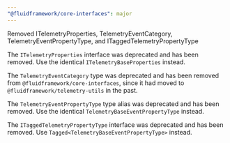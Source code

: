 ```yaml
---
"@fluidframework/core-interfaces": major
---
```


Removed ITelemetryProperties, TelemetryEventCategory, TelemetryEventPropertyType, and ITaggedTelemetryPropertyType

The `ITelemetryProperties` interface was deprecated and has been removed.
Use the identical `ITelemetryBaseProperties` instead.

The `TelemetryEventCategory` type was deprecated and has been removed from `@fluidframework/core-interfaces`, since
it had moved to `@fluidframework/telemetry-utils` in the past.

The `TelemetryEventPropertyType` type alias was deprecated and has been removed.
Use the identical `TelemetryBaseEventPropertyType` instead.

The `ITaggedTelemetryPropertyType` interface was deprecated and has been removed.
Use `Tagged<TelemetryBaseEventPropertyType>` instead.
